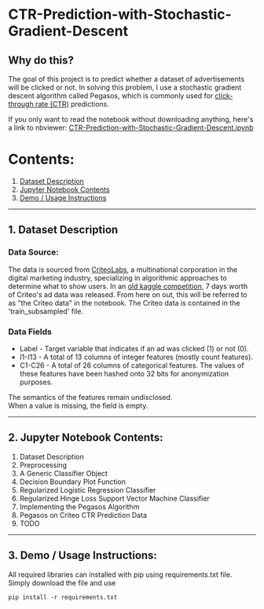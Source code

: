 # CTR-Prediction-with-Stochastic-Gradient-Descent

## Why do this?
The goal of this project is to predict whether a dataset of advertisements will be clicked or not. In solving this problem, I use a stochastic gradient descent algorithm called Pegasos, which is commonly used for [click-through rate (CTR)](https://en.wikipedia.org/wiki/Click-through_rate#:~:text=Click%2Dthrough%20rate%20(CTR)) predictions.


If you only want to read the notebook without downloading anything, here's a link to nbviewer: [CTR-Prediction-with-Stochastic-Gradient-Descent.ipynb](https://nbviewer.jupyter.org/github/Unique-Divine/CTR-Prediction-with-Stochastic-Gradient-Descent/blob/master/CTR%20Prediction%20with%20Stochastic%20Gradient%20Descent.ipynb)

# Contents:
1. [Dataset Description](#s1)
2. [Jupyter Notebook Contents](#s2)
3. [Demo / Usage Instructions](#s3)

----

<a id='s1'></a>
## 1. Dataset Description
### Data Source:
The data is sourced from [CriteoLabs](https://labs.criteo.com/), a multinational corporation in the digital marketing industry, specializing in algorithmic approaches to determine what to show users. In an [old kaggle competition](https://www.kaggle.com/c/criteo-display-ad-challenge), 7 days worth of Criteo's ad data was released. From here on out, this will be referred to as "the Criteo data" in the notebook. The Criteo data is contained in the  'train_subsampled' file. 

### Data Fields

- Label - Target variable that indicates if an ad was clicked (1) or not (0).
- I1-I13 - A total of 13 columns of integer features (mostly count features).
- C1-C26 - A total of 26 columns of categorical features. The values of these features have been hashed onto 32 bits for anonymization purposes.  

The semantics of the features remain undisclosed.  
  When a value is missing, the field is empty.

----

<a id='s2'></a>
## 2. Jupyter Notebook Contents: ##
1. Dataset Description
2. Preprocessing  
3. A Generic Classifier Object
4. Decision Boundary Plot Function
5. Regularized Logistic Regression Classifier
6. Regularized Hinge Loss Support Vector Machine Classifier
7. Implementing the Pegasos Algorithm
8. Pegasos on Criteo CTR Prediction Data
9. TODO

----

<a id='s3'></a>
## 3. Demo / Usage Instructions:
All required libraries can installed with pip using requirements.txt file. Simply download the file and use
```
pip install -r requirements.txt
```


